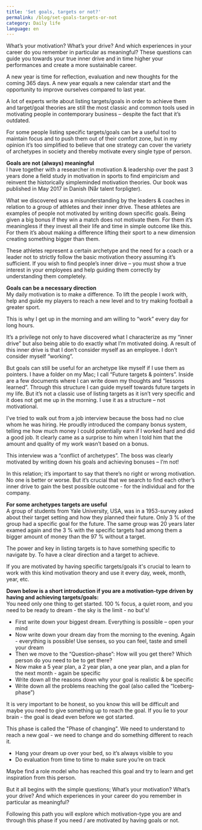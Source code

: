 ```yaml
---
title: 'Set goals, targets or not?'
permalink: /blog/set-goals-targets-or-not
category: Daily life
language: en
---
```

What’s your motivation? What’s your drive? And which experiences in your career do you remember in particular as meaningful? These questions can guide you towards your true inner drive and in time higher your performances and create a more sustainable career.

A new year is time for reflection, evaluation and new thoughts for the coming 365 days. A new year equals a new calendar start and the opportunity to improve ourselves compared to last year.

A lot of experts write about listing targets/goals in order to achieve them and target/goal theories are still the most classic and common tools used in motivating people in contemporary business – despite the fact that it’s outdated.

For some people listing specific targets/goals can be a useful tool to maintain focus and to push them out of their comfort zone, but in my opinion it’s too simplified to believe that one strategy can cover the variety of archetypes in society and thereby motivate every single type of person.

**Goals are not (always) meaningful**\
I have together with a researcher in motivation & leadership over the past 3 years done a field study in motivation in sports to find empiricism and reinvent the historically simpleminded motivation theories. Our book was published in May 2017 in Danish (Når talent forpligter).

What we discovered was a misunderstanding by the leaders & coaches in relation to a group of athletes and their inner drive. These athletes are examples of people not motivated by writing down specific goals. Being given a big bonus if they win a match does not motivate them. For them it’s meaningless if they invest all their life and time in simple outcome like this. For them it’s about making a difference lifting their sport to a new dimension creating something bigger than them.

These athletes represent a certain archetype and the need for a coach or a leader not to strictly follow the basic motivation theory assuming it’s sufficient. If you wish to find people’s inner drive – you must show a true interest in your employees and help guiding them correctly by understanding them completely.

**Goals can be a necessary direction**\
My daily motivation is to make a difference. To lift the people I work with, help and guide my players to reach a new level and to try making football a greater sport.

This is why I get up in the morning and am willing to “work” every day for long hours.

It’s a privilege not only to have discovered what I characterize as my “inner drive” but also being able to do exactly what I’m motivated doing. A result of this inner drive is that I don’t consider myself as an employee. I don’t consider myself “working”.

But goals can still be useful for an archetype like myself if I use them as pointers. I have a folder on my Mac; I call “Future targets & pointers”. Inside are a few documents where I can write down my thoughts and “lessons learned”. Through this structure I can guide myself towards future targets in my life. But it’s not a classic use of listing targets as it isn’t very specific and it does not get me up in the morning. I use it as a structure – not motivational.

I’ve tried to walk out from a job interview because the boss had no clue whom he was hiring. He proudly introduced the company bonus system, telling me how much money I could potentially earn if I worked hard and did a good job. It clearly came as a surprise to him when I told him that the amount and quality of my work wasn’t based on a bonus.

This interview was a “conflict of archetypes”. The boss was clearly motivated by writing down his goals and achieving bonuses – I’m not!

In this relation; it’s important to say that there’s no right or wrong motivation. No one is better or worse. But it’s crucial that we search to find each other’s inner drive to gain the best possible outcome - for the individual and for the company.

**For some archetypes targets are useful**\
A group of students from Yale University, USA, was in a 1953-survey asked about their target setting and how they planned their future. Only 3 % of the group had a specific goal for the future. The same group was 20 years later examed again and the 3 % with the specific targets had among them a bigger amount of money than the 97 % without a target.

The power and key in listing targets is to have something specific to navigate by. To have a clear direction and a target to achieve.

If you are motivated by having specific targets/goals it's crucial to learn to work with this kind motivation theory and use it every day, week, month, year, etc.

**Down below is a short introduction if you are a motivation-type driven by having and achieving targets/goals:**\
You need only one thing to get started. 100 % focus, a quiet room, and you need to be ready to dream - the sky is the limit - no but's!

* First write down your biggest dream. Everything is possible – open your mind
* Now write down your dream day from the morning to the evening. Again - everything is possible! Use senses, so you can feel, taste and smell your dream
* Then we move to the “Question-phase”: How will you get there? Which person do you need to be to get there?
* Now make a 5 year plan, a 2 year plan, a one year plan, and a plan for the next month - again be specific
* Write down all the reasons down why your goal is realistic & be specific
* Write down all the problems reaching the goal (also called the “Iceberg-phase”)

It is very important to be honest, so you know this will be difficult and maybe you need to give something up to reach the goal. If you lie to your brain - the goal is dead even before we got started.

This phase is called the "Phase of changing". We need to understand to reach a new goal - we need to change and do something different to reach it.

* Hang your dream up over your bed, so it’s always visible to you
* Do evaluation from time to time to make sure you’re on track

Maybe find a role model who has reached this goal and try to learn and get inspiration from this person.

But it all begins with the simple questions; What’s your motivation? What’s your drive? And which experiences in your career do you remember in particular as meaningful?

Following this path you will explore which motivation-type you are and through this phase if you need / are motivated by having goals or not.
